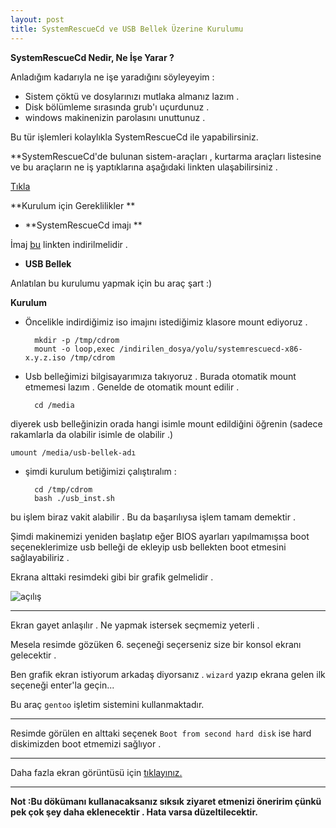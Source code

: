 ```yaml
---
layout: post
title: SystemRescueCd ve USB Bellek Üzerine Kurulumu
---
```


**SystemRescueCd Nedir, Ne İşe Yarar ?**

Anladığım kadarıyla ne işe yaradığını söyleyeyim :

- Sistem çöktü ve dosylarınızı mutlaka almanız lazım .
- Disk bölümleme sırasında grub'ı uçurdunuz .
- windows makinenizin parolasını unuttunuz .

Bu tür işlemleri kolaylıkla SystemRescueCd ile yapabilirsiniz.

**SystemRescueCd'de bulunan sistem-araçları , kurtarma araçları listesine ve bu araçların ne iş yaptıklarına aşağıdaki linkten ulaşabilirsiniz .

[Tıkla](http://www.sysresccd.org/System-tools)

**Kurulum için Gereklilikler **

- **SystemRescueCd imajı **

İmaj [bu](http://www.sysresccd.org/Download) linkten indirilmelidir .

- **USB Bellek**

Anlatılan bu kurulumu yapmak için bu araç şart :)


**Kurulum**

- Öncelikle indirdiğimiz iso imajını istediğimiz klasore mount ediyoruz .

        mkdir -p /tmp/cdrom
        mount -o loop,exec /indirilen_dosya/yolu/systemrescuecd-x86-x.y.z.iso /tmp/cdrom

- Usb belleğimizi bilgisayarımıza takıyoruz . Burada otomatik mount etmemesi lazım . Genelde de otomatik mount edilir .

        cd /media

diyerek usb belleğinizin orada hangi isimle mount edildiğini öğrenin (sadece rakamlarla da olabilir isimle de olabilir .)

    umount /media/usb-bellek-adı

- şimdi kurulum betiğimizi çalıştıralım :

        cd /tmp/cdrom
        bash ./usb_inst.sh

bu işlem biraz vakit alabilir . Bu da başarılıysa işlem tamam demektir .

Şimdi makinemizi yeniden başlatıp eğer BIOS ayarları yapılmamışsa boot seçeneklerimize usb belleği de ekleyip  usb bellekten boot etmesini sağlayabiliriz .

Ekrana alttaki resimdeki gibi bir grafik gelmelidir .

![açılış](http://www.sysresccd.org/images/sysresccd-003-640x480.png)

---

Ekran gayet anlaşılır . Ne yapmak istersek seçmemiz yeterli .

Mesela resimde gözüken 6. seçeneği seçerseniz size bir konsol ekranı gelecektir .

Ben grafik ekran istiyorum arkadaş diyorsanız .
`wizard` yazıp ekrana gelen ilk seçeneği enter'la geçin...

Bu araç `gentoo` işletim sistemini kullanmaktadır.

---

Resimde görülen en alttaki seçenek `Boot from second hard disk` ise hard diskimizden boot etmemizi sağlıyor .

---

Daha fazla ekran görüntüsü için [tıklayınız.](http://www.sysresccd.org/Screenshots)

---

**Not :Bu dökümanı kullanacaksanız sıksık ziyaret etmenizi öneririm çünkü pek çok şey daha eklenecektir . Hata varsa düzeltilecektir.**

